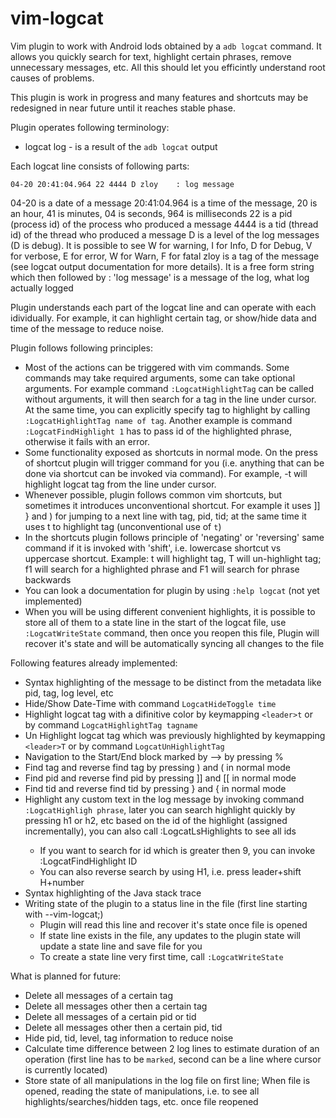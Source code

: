 # vim-logcat
Vim plugin to work with Android lods obtained by a `adb logcat` command. It allows you quickly search for text, highlight certain phrases, remove unnecessary messages, etc. All this should let you efficintly understand root causes of problems. 

This plugin is work in progress and many features and shortcuts may be redesigned in near future until it reaches stable phase.

Plugin operates following terminology:
- logcat log - is a result of the `adb logcat` output

Each logcat line consists of following parts:
```
04-20 20:41:04.964 22 4444 D zloy    : log message
```
04-20 is a date of a message
20:41:04.964 is a time of the message, 20 is an hour, 41 is minutes, 04 is seconds, 964 is milliseconds
22 is a pid (process id) of the process who produced a message
4444 is a tid (thread id) of the thread who produced a message
D is a level of the log messages (D is debug). It is possible to see W for warning, I for Info, D for Debug, V for verbose, E for error, W for Warn, F for fatal 
zloy is a tag of the message (see logcat output documentation for more details). It is a free form string which then followed by :
'log message' is a message of the log, what log actually logged

Plugin understands each part of the logcat line and can operate with each idividually. For example, it can highlight certain tag, or show/hide data and time of the message to reduce noise.


Plugin follows following principles:
- Most of the actions can be triggered with vim commands. Some commands may take required arguments, some can take optional arguments. For example command `:LogcatHighlightTag` can be called without arguments, it will then search for a tag in the line under cursor. At the same time, you can explicitly specify tag to highlight by calling `:LogcatHighlightTag name of tag`. Another example is command `:LogcatFindHighlight 1` has to pass id of the highlighted phrase, otherwise it fails with an error.
- Some functionality exposed as shortcuts in normal mode. On the press of shortcut plugin will trigger command for you (i.e. anything that can be done via shortcut can be invoked via command). For example, <leader>-t will highlight logcat tag from the line under cursor.
- Whenever possible, plugin follows common vim shortcuts, but sometimes it introduces unconventional shortcut. For example it uses ]] } and ) for jumping to a next line with tag, pid, tid; at the same time it uses <leader>t to highlight tag (unconventional use of `t`)
- In the shortcuts plugin follows principle of 'negating' or 'reversing' same command if it is invoked with 'shift', i.e. lowercase shortcut vs uppercase shortcut. Example: <leader>t will highlight tag, <leader>T will un-highlight tag; <leader>f1 will search for a highlighted phrase and <leader>F1 will search for phrase backwards
- You can look a documentation for plugin by using `:help logcat` (not yet implemented)
- When you will be using different convenient highlights, it is possible to store all of them to a state line in the start of the logcat file, use `:LogcatWriteState` command, then once you reopen this file, Plugin will recover it's state and will be automatically syncing all changes to the file

Following features already implemented: 
- Syntax highlighting of the message to be distinct from the metadata like pid, tag, log level, etc
- Hide/Show Date-Time with command `LogcatHideToggle time`
- Highlight logcat tag with a difinitive color by keymapping `<leader>t` or by command `LogcatHighlightTag tagname`
- Un Highlight logcat tag which was previously highlighted by keymapping `<leader>T` or by command `LogcatUnHighlightTag`
- Navigation to the Start/End block marked by --> by pressing %
- Find tag and reverse find tag by pressing ) and ( in normal mode
- Find pid and reverse find pid by pressing ]] and [[ in normal mode
- Find tid and reverse find tid by pressing } and { in normal mode
- Highlight any custom text in the log message by invoking command `:LogcatHighligh phrase`, later you can search highlight quickly by pressing <leader>h1 or <leader>h2, etc based on the id of the highlight (assigned incrementally), you can also call :LogcatLsHighlights to see all ids
  - If you want to search for id which is greater then 9, you can invoke :LogcatFindHighlight ID
  - You can also reverse search by using <leader>H1, i.e. press leader+shift H+number
- Syntax highlighting of the Java stack trace
- Writing state of the plugin to a status line in the file (first line starting with --vim-logcat;)
  - Plugin will read this line and recover it's state once file is opened
  - If state line exists in the file, any updates to the plugin state will update a state line and save file for you
  - To create a state line very first time, call `:LogcatWriteState`

What is planned for future:
- Delete all messages of a certain tag
- Delete all messages other then a certain tag
- Delete all messages of a certain pid or tid
- Delete all messages other then a certain pid, tid
- Hide pid, tid, level, tag information to reduce noise
- Calculate time difference between 2 log lines to estimate duration of an operation (first line has to be `marked`, second can be a line where cursor is currently located)
- Store state of all manipulations in the log file on first line; When file is opened, reading the state of manipulations, i.e. to see all highlights/searches/hidden tags, etc. once file reopened

